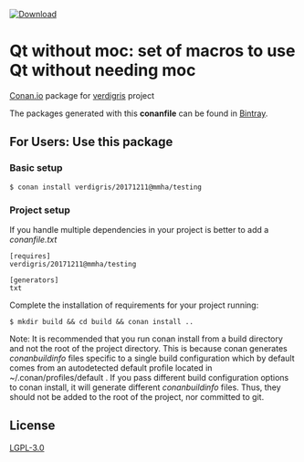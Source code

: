 [ ![Download](https://api.bintray.com/packages/mmha/conan/verdigris/images/download.svg) ](https://bintray.com/mmha/conan/verdigris/_latestVersion)
# Qt without moc: set of macros to use Qt without needing moc

[Conan.io](https://conan.io) package for [verdigris](https://github.com/woboq/verdigris) project

The packages generated with this **conanfile** can be found in [Bintray](https://bintray.com/mmha/conan/verdigris).

## For Users: Use this package

### Basic setup

    $ conan install verdigris/20171211@mmha/testing

### Project setup

If you handle multiple dependencies in your project is better to add a *conanfile.txt*

    [requires]
    verdigris/20171211@mmha/testing

    [generators]
    txt

Complete the installation of requirements for your project running:

    $ mkdir build && cd build && conan install ..

Note: It is recommended that you run conan install from a build directory and not the root of the project directory.  This is because conan generates *conanbuildinfo* files specific to a single build configuration which by default comes from an autodetected default profile located in ~/.conan/profiles/default .  If you pass different build configuration options to conan install, it will generate different *conanbuildinfo* files.  Thus, they should not be added to the root of the project, nor committed to git.

## License
[LGPL-3.0](LICENSE)
